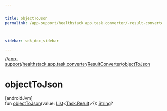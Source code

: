 ```yaml
---


title: objectToJson
permalink: /app-support/healthstack.app.task.converter/-result-converter/object-to-json.html



sidebar: sdk_doc_sidebar

---
```



//[app-support](/app-support.html)/[healthstack.app.task.converter](../index.html)/[ResultConverter](index.html)/[objectToJson](object-to-json.html)



# objectToJson



[androidJvm]\
fun [objectToJson](object-to-json.html)(value: [List](https://kotlinlang.org/api/latest/jvm/stdlib/kotlin.collections/-list/index.html)&lt;[Task.Result](../../healthstack.app.task.entity/-task/-result/index.html)&gt;?): [String](https://kotlinlang.org/api/latest/jvm/stdlib/kotlin/-string/index.html)?






